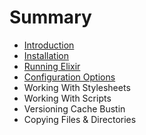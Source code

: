 # Summary

* [Introduction](README.md)
* [Installation](installation.md)
* [Running Elixir](running_elixir.md)
* [Configuration Options](configuration_options.md)
* Working With Stylesheets
* Working With Scripts
* Versioning Cache Bustin
* Copying Files & Directories

